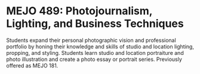 # MEJO 489: Photojournalism, Lighting, and Business Techniques

Students expand their personal photographic vision and professional portfolio by honing their knowledge and skills of studio and location lighting, propping, and styling. Students learn studio and location portraiture and photo illustration and create a photo essay or portrait series. Previously offered as MEJO 181.